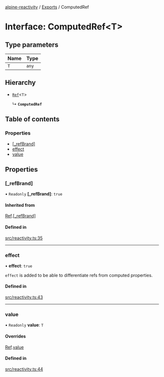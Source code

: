 [alpine-reactivity](../README.md) / [Exports](../modules.md) / ComputedRef

# Interface: ComputedRef\<T\>

## Type parameters

| Name | Type |
| :------ | :------ |
| `T` | `any` |

## Hierarchy

- [`Ref`](Ref.md)\<`T`\>

  ↳ **`ComputedRef`**

## Table of contents

### Properties

- [[\_refBrand]](ComputedRef.md#[_refbrand])
- [effect](ComputedRef.md#effect)
- [value](ComputedRef.md#value)

## Properties

### [\_refBrand]

• `Readonly` **[\_refBrand]**: ``true``

#### Inherited from

[Ref](Ref.md).[[_refBrand]](Ref.md#[_refbrand])

#### Defined in

[src/reactivity.ts:35](https://github.com/JuroOravec/alpinui/blob/2f3e96d3e71856a771ab608419b61aaa2b54566b/packages/alpine-reactivity/src/reactivity.ts#L35)

___

### effect

• **effect**: ``true``

`effect` is added to be able to differentiate refs from computed properties.

#### Defined in

[src/reactivity.ts:43](https://github.com/JuroOravec/alpinui/blob/2f3e96d3e71856a771ab608419b61aaa2b54566b/packages/alpine-reactivity/src/reactivity.ts#L43)

___

### value

• `Readonly` **value**: `T`

#### Overrides

[Ref](Ref.md).[value](Ref.md#value)

#### Defined in

[src/reactivity.ts:44](https://github.com/JuroOravec/alpinui/blob/2f3e96d3e71856a771ab608419b61aaa2b54566b/packages/alpine-reactivity/src/reactivity.ts#L44)

